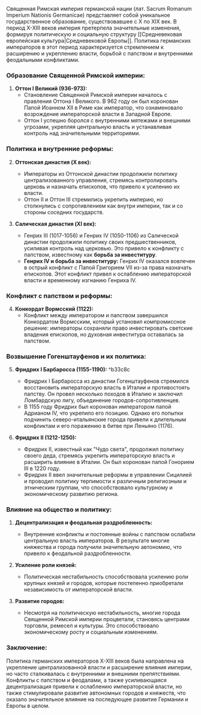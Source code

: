 Священная Римская империя германской нации (лат. Sacrum Romanum Imperium Nationis Germanicae) представляет собой уникальное государственное образование, существовавшее с X по XIX век. В период X-XIII веков империя претерпела значительные изменения, формируя политическую и социальную структуру [[Средневековая европейская культура|Средневековой Европы]]. Политика германских императоров в этот период характеризуется стремлением к расширению и укреплению власти, борьбой с папством и внутренними феодальными конфликтами.

### Образование Священной Римской империи:

1. **Оттон I Великий (936-973):**
   - Становление Священной Римской империи началось с правления Оттона I Великого. В 962 году он был коронован Папой Иоанном XII в Риме как император, что ознаменовало возрождение императорской власти в Западной Европе.
   - Оттон I успешно боролся с внутренними мятежами и внешними угрозами, укрепляя центральную власть и устанавливая контроль над значительными территориями.

### Политика и внутренние реформы:

2. **Оттонская династия (X век):**
   - Императоры из Оттонской династии продолжили политику централизованного управления, стремясь контролировать церковь и назначать епископов, что привело к усилению их власти.
   - Оттон II и Оттон III стремились укрепить империю, но столкнулись с сопротивлением как внутри империи, так и со стороны соседних государств.

3. **Салическая династия (XI век):**
   - Генрих III (1017-1056) и Генрих IV (1050-1106) из Салической династии продолжили политику своих предшественников, усиливая контроль над церковью. Это привело к конфликту с папством, известному как **борьба за инвеституру**.
   - **Генрих IV и борьба за инвеституру:** Генрих IV оказался вовлечен в острый конфликт с Папой Григорием VII из-за права назначать епископов. Этот конфликт привел к ослаблению императорской власти и временному изгнанию Генриха IV.

### Конфликт с папством и реформы:

4. **Конкордат Вормсский (1122):**
   - Конфликт между императором и папством завершился Конкордатом Вормсским, который установил компромиссное решение: императоры сохраняли право инвестировать светские владения епископов, но духовная инвеститура оставалась за папством.

### Возвышение Гогенштауфенов и их политика:

5. **Фридрих I Барбаросса (1155-1190):** ^b33c8c
   - Фридрих I Барбаросса из династии Гогенштауфенов стремился восстановить императорскую власть в Италии и противостоять папству. Он провел несколько походов в Италию и заключил Ломбардскую лигу, объединение городов-сопротивленцев.
   - В 1155 году Фридрих был коронован императором папой Адрианом IV, что укрепило его позицию. Однако его попытки подчинить северо-итальянские города привели к длительным конфликтам и его поражению в битве при Леньяно (1176).

6. **Фридрих II (1212-1250):**
   - Фридрих II, известный как "Чудо света", продолжил политику своего деда, стремясь укрепить императорскую власть и расширить влияние в Италии. Он был коронован папой Гонорием III в 1220 году.
   - Фридрих II ввел значительные реформы в управлении Сицилией и проводил политику терпимости к различным религиозным и этническим группам, что способствовало культурному и экономическому развитию региона.

### Влияние на общество и политику:

1. **Децентрализация и феодальная раздробленность:**
   - Внутренние конфликты и постоянные войны с папством ослабили центральную власть императоров. В результате многие княжества и города получили значительную автономию, что привело к феодальной раздробленности.
   
2. **Усиление роли князей:**
   - Политическая нестабильность способствовала усилению роли крупных князей и городов, которые постепенно приобретали независимость от императорской власти.

3. **Развитие городов:**
   - Несмотря на политическую нестабильность, многие города Священной Римской империи процветали, становясь центрами торговли, ремесел и культуры. Это способствовало экономическому росту и социальным изменениям.

### Заключение:

Политика германских императоров X-XIII веков была направлена на укрепление централизованной власти и расширение влияния империи, но часто сталкивалась с внутренними и внешними препятствиями. Конфликты с папством и феодалами, а также усиливающаяся децентрализация привели к ослаблению императорской власти, но также стимулировали развитие автономных городов и княжеств, что оказало значительное влияние на последующее развитие Германии и Европы в целом.